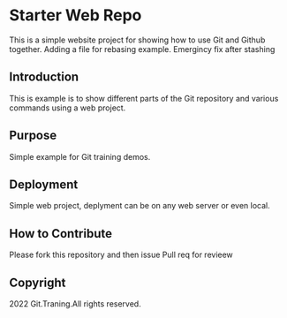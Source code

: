 # Starter Web Repo

This is a simple website project for
showing how to use Git and Github together.
Adding a file for rebasing example.
Emergincy fix after stashing

## Introduction

This is example is to show different parts
 of the Git repository and various commands
 using a web project.

## Purpose

Simple example for Git training demos.

## Deployment

Simple web project, deplyment can be on any web
server or even local.

## How to Contribute

Please fork this repository and then issue Pull req for revieew

## Copyright

2022 Git.Traning.All rights reserved.
